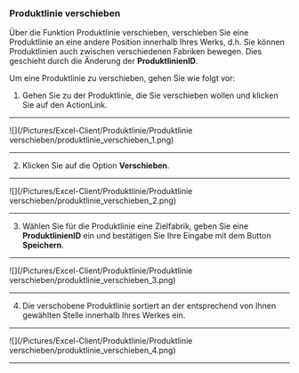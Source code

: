### Produktlinie verschieben

Über die Funktion Produktlinie verschieben, verschieben Sie eine Produktlinie an eine andere Position innerhalb Ihres Werks, d.h. Sie können Produktlinien auch zwischen verschiedenen Fabriken bewegen. Dies geschieht durch die Änderung der **ProduktlinienID**.  

Um eine Produktlinie zu verschieben, gehen Sie wie folgt vor:  

1) Gehen Sie zu der Produktlinie, die Sie verschieben wollen und klicken Sie auf den ActionLink.  

---
![](/Pictures/Excel-Client/Produktlinie/Produktlinie verschieben/produktlinie_verschieben_1.png)

---

2) Klicken Sie auf die Option **Verschieben**.  

---
![](/Pictures/Excel-Client/Produktlinie/Produktlinie verschieben/produktlinie_verschieben_2.png)

---

3) Wählen Sie für die Produktlinie eine Zielfabrik, geben Sie eine **ProduktlinienID** ein und bestätigen Sie Ihre Eingabe mit dem Button **Speichern**.  

---
![](/Pictures/Excel-Client/Produktlinie/Produktlinie verschieben/produktlinie_verschieben_3.png)

---

4) Die verschobene Produktlinie sortiert an der entsprechend von Ihnen gewählten Stelle innerhalb Ihres Werkes ein.  

---
![](/Pictures/Excel-Client/Produktlinie/Produktlinie verschieben/produktlinie_verschieben_4.png) 

---
